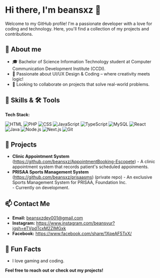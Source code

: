 # <strong>Hi there, I'm beansxz 👋</strong>

Welcome to my GitHub profile! I'm a passionate developer with a love for coding and technology. Here, you'll find a collection of my projects and contributions.

## <strong>💬 About me</strong>
- 🎓 Bachelor of Science Information Technology student at Computer Communication Development Institute (CCDI).
- 🎨 Passionate about UI/UX Design & Coding – where creativity meets logic!
- 👯 Looking to collaborate on projects that solve real-world problems.

## <strong>🚀 Skills & 🛠️ Tools</strong>
<strong>Tech Stack:</strong> 

![HTML](https://img.shields.io/badge/-HTML-E34F26?logo=html5&logoColor=white&style=flat-square)
![PHP](https://img.shields.io/badge/-PHP-777BB4?logo=php&logoColor=white&style=flat-square)
![CSS](https://img.shields.io/badge/-CSS-1572B6?logo=css3&logoColor=white&style=flat-square)
![JavaScript](https://img.shields.io/badge/-JavaScript-F7DF1E?logo=javascript&logoColor=black&style=flat-square)
![TypeScript](https://img.shields.io/badge/-TypeScript-3178C6?logo=typescript&logoColor=white&style=flat-square) 
![MySQL](https://img.shields.io/badge/-MySQL-4479A1?logo=mysql&logoColor=white&style=flat-square)
![React](https://img.shields.io/badge/-React-61DAFB?logo=react&logoColor=black&style=flat-square)
![Java](https://img.shields.io/badge/-Java-007396?logo=java&logoColor=white&style=flat-square)
![Node.js](https://img.shields.io/badge/-Node.js-339933?logo=node.js&logoColor=white&style=flat-square)
![Next.js](https://img.shields.io/badge/-Next.js-000000?logo=next.js&logoColor=white&style=flat-square)
![Git](https://img.shields.io/badge/-Git-F05032?logo=git&logoColor=white&style=flat-square)


## <strong>🌟 Projects</strong>
- <strong>Clinic Appointment System</strong> (https://github.com/beansxz/AppointmentBooking-Escopete) - A clinic appointment system that records patient's scheduled appoinments.
- <strong>PRISAA Sports Management System</strong> (https://github.com/beansxz/prisaasms) (private repo) - An exclusive Sports Management System for PRISAA, Foundation Inc. <br> - Currently on development.

## <strong>📫 Contact Me</strong>
- <strong>Email:</strong> beansxzdev001@gmail.com
- <strong>Instagram:</strong> https://www.instagram.com/beansyur?igsh=eTVpdTcxM2ZlMGxk
- <strong>Facebook:</strong> https://www.facebook.com/share/1XpeAF5TxX/

## <strong>🎉 Fun Facts</strong>
- I love gaming and coding.

<strong>Feel free to reach out or check out my projects!</strong>
